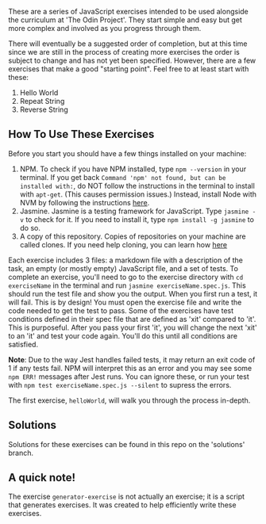 These are a series of JavaScript exercises intended to be used alongside the curriculum at 'The Odin Project'. They start simple and easy but get more complex and involved as you progress through them.

There will eventually be a suggested order of completion, but at this time since we are still in the process of creating more exercises the order is subject to change and has not yet been specified. However, there are a few exercises that make a good "starting point". Feel free to at least start with these:

1. Hello World
2. Repeat String
3. Reverse String

## How To Use These Exercises
Before you start you should have a few things installed on your machine:
1. NPM. To check if you have NPM installed, type `npm --version` in your terminal. If you get back `Command 'npm' not found, but can be installed with:`, do NOT follow the instructions in the terminal to install with `apt-get`. (This causes permission issues.) Instead, install Node with NVM by following the instructions [here](https://github.com/TheOdinProject/curriculum/blob/master/foundations/installations/installing_node.md).
2. Jasmine. Jasmine is a testing framework for JavaScript. Type `jasmine -v` to check for it. If you need to install it, type `npm install -g jasmine` to do so.
3. A copy of this repository. Copies of repositories on your machine are called clones. If you need help cloning, you can learn how [here](https://docs.github.com/en/free-pro-team@latest/github/creating-cloning-and-archiving-repositories/duplicating-a-repository)

Each exercise includes 3 files: a markdown file with a description of the task, an empty (or mostly empty) JavaScript file, and a set of tests. To complete an exercise, you'll need to go to the exercise directory with `cd exerciseName` in the terminal and run `jasmine exerciseName.spec.js`. This should run the test file and show you the output. When you first run a test, it will fail. This is by design! You must open the exercise file and write the code needed to get the test to pass. Some of the exercises have test conditions defined in their spec file that are defined as 'xit' compared to 'it'. This is purposeful. After you pass your first 'it', you will change the next 'xit' to an 'it' and test your code again. You'll do this until all conditions are satisfied.

**Note**: Due to the way Jest handles failed tests, it may return an exit code of 1 if any tests fail. NPM will interpret this as an error and you may see some `npm ERR!` messages after Jest runs. You can ignore these, or run your test with `npm test exerciseName.spec.js --silent` to supress the errors.

The first exercise, `helloWorld`, will walk you through the process in-depth.

## Solutions

Solutions for these exercises can be found in this repo on the 'solutions' branch.

## A quick note!

The exercise `generator-exercise` is not actually an exercise; it is a script that generates exercises. It was created to help efficiently write these exercises.
